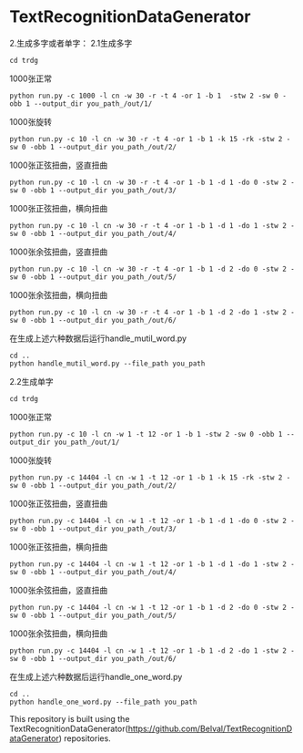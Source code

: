 # TextRecognitionDataGenerator

2.生成多字或者单字：
2.1生成多字
  ```
  cd trdg
  ```
  1000张正常
  ```
  python run.py -c 1000 -l cn -w 30 -r -t 4 -or 1 -b 1  -stw 2 -sw 0 -obb 1 --output_dir you_path_/out/1/
  ```

  1000张旋转  
  ```
  python run.py -c 10 -l cn -w 30 -r -t 4 -or 1 -b 1 -k 15 -rk -stw 2 -sw 0 -obb 1 --output_dir you_path_/out/2/
  ```

  1000张正弦扭曲，竖直扭曲
  ```
  python run.py -c 10 -l cn -w 30 -r -t 4 -or 1 -b 1 -d 1 -do 0 -stw 2 -sw 0 -obb 1 --output_dir you_path_/out/3/
  ```

  1000张正弦扭曲，横向扭曲
  ```
  python run.py -c 10 -l cn -w 30 -r -t 4 -or 1 -b 1 -d 1 -do 1 -stw 2 -sw 0 -obb 1 --output_dir you_path_/out/4/
  ```

  1000张余弦扭曲，竖直扭曲
  ```
  python run.py -c 10 -l cn -w 30 -r -t 4 -or 1 -b 1 -d 2 -do 0 -stw 2 -sw 0 -obb 1 --output_dir you_path_/out/5/
  ```

  1000张余弦扭曲，横向扭曲
  ```
  python run.py -c 10 -l cn -w 30 -r -t 4 -or 1 -b 1 -d 2 -do 1 -stw 2 -sw 0 -obb 1 --output_dir you_path_/out/6/
  ```
  
  在生成上述六种数据后运行handle_mutil_word.py
  ```
  cd ..
  python handle_mutil_word.py --file_path you_path
  ```
  
2.2生成单字
  ```
  cd trdg
  ```
  
  1000张正常
  ```
  python run.py -c 10 -l cn -w 1 -t 12 -or 1 -b 1 -stw 2 -sw 0 -obb 1 --output_dir you_path_/out/1/
  ```

  1000张旋转  
  ```
  python run.py -c 14404 -l cn -w 1 -t 12 -or 1 -b 1 -k 15 -rk -stw 2 -sw 0 -obb 1 --output_dir you_path_/out/2/
  ```

  1000张正弦扭曲，竖直扭曲
  ```
  python run.py -c 14404 -l cn -w 1 -t 12 -or 1 -b 1 -d 1 -do 0 -stw 2 -sw 0 -obb 1 --output_dir you_path_/out/3/
  ```

  1000张正弦扭曲，横向扭曲
  ```
  python run.py -c 14404 -l cn -w 1 -t 12 -or 1 -b 1 -d 1 -do 1 -stw 2 -sw 0 -obb 1 --output_dir you_path_/out/4/
  ```

  1000张余弦扭曲，竖直扭曲
  ```
  python run.py -c 14404 -l cn -w 1 -t 12 -or 1 -b 1 -d 2 -do 0 -stw 2 -sw 0 -obb 1 --output_dir you_path_/out/5/
  ```

  1000张余弦扭曲，横向扭曲
  ```
  python run.py -c 14404 -l cn -w 1 -t 12 -or 1 -b 1 -d 2 -do 1 -stw 2 -sw 0 -obb 1 --output_dir you_path_/out/6/
  ```
  
  在生成上述六种数据后运行handle_one_word.py
  ```
  cd ..
  python handle_one_word.py --file_path you_path
  ```




This repository is built using the TextRecognitionDataGenerator(https://github.com/Belval/TextRecognitionDataGenerator)  repositories.



